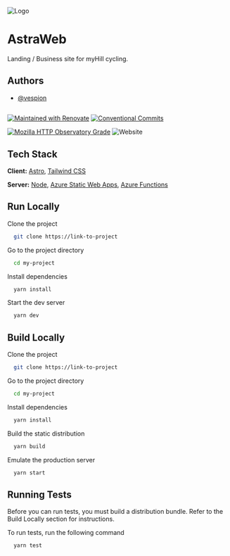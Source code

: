 
![Logo](https://github.com/myHill-Cycling/AstraWeb/raw/main/assets/images/logo/myhill-horizontal-logo-full-colour-high-removebg-preview.png)


# AstraWeb

Landing / Business site for myHill cycling.


## Authors

- [@vespion](https://www.github.com/vespion)


##

[![Maintained with Renovate](https://img.shields.io/badge/maintained%20with-renovate-blue?style=for-the-badge&logo=RenovateBot)](https://app.renovatebot.com/dashboard#github/myHill-Cycling/AstraWeb)
[![Conventional Commits](https://img.shields.io/badge/Conventional%20Commits-1.0.0-%23FE5196?logo=conventionalcommits&logoColor=white&style=for-the-badge)](https://conventionalcommits.org)

[![Mozilla HTTP Observatory Grade](https://img.shields.io/mozilla-observatory/grade/calm-plant-0e1398703.1.azurestaticapps.net?style=for-the-badge)](https://observatory.mozilla.org/analyze/calm-plant-0e1398703.1.azurestaticapps.net)
![Website](https://img.shields.io/website?style=for-the-badge&url=https%3A%2F%2Fcalm-plant-0e1398703.1.azurestaticapps.net%2F)
## Tech Stack

**Client:** [Astro](https://astro.build/), [Tailwind CSS](https://tailwindcss.com/)

**Server:** [Node](https://nodejs.dev/), [Azure Static Web Apps](https://azure.microsoft.com/en-gb/services/app-service/static/), [Azure Functions](https://azure.microsoft.com/en-gb/services/functions/)


## Run Locally

Clone the project

```bash
  git clone https://link-to-project
```

Go to the project directory

```bash
  cd my-project
```

Install dependencies

```bash
  yarn install
```

Start the dev server

```bash
  yarn dev
```


## Build Locally

Clone the project

```bash
  git clone https://link-to-project
```

Go to the project directory

```bash
  cd my-project
```

Install dependencies

```bash
  yarn install
```

Build the static distribution

```bash
  yarn build
```

Emulate the production server

```bash
  yarn start
```
## Running Tests

Before you can run tests, you must build a distribution bundle.
Refer to the Build Locally section for instructions.

To run tests, run the following command

```bash
  yarn test
```

